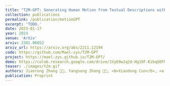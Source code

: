 ```yaml
---
title: "T2M-GPT: Generating Human Motion from Textual Descriptions with Discrete Representations"
collection: publications
permalink: /publication/motionGPT
excerpt: 'TODO.'
date: 2023-01-17
year: 2023
venue: 'ArXiv'
arxiv: 2301.06052
arxiv_url: https://arxiv.org/abs/2211.12194
code: https://github.com/Mael-zys/T2M-GPT
project: https://mael-zys.github.io/T2M-GPT/
demo: https://colab.research.google.com/drive/1Vy69w2q2d-Hg19F-KibqG0FRdpSj3L4O?usp=sharing
teaser: ./images/t2m.gif
authors: Jianrong Zhang 🧑‍💻, Yangsong Zhang 🧑‍💻, <b>Xiaodong Cun</b>, <a href='https://scholar.google.com/citations?user=o31BPFsAAAAJ&hl=en'>Shaoli Huang</a>, <a href='https://yzhang2016.github.io/'>Yong Zhang</a>, Hongwei Zhao, Hongtao Lu, <a href='https://xishen0220.github.io/'>Xi Shen</a>
publication: Preprint
---
```


<!-- This paper is about the number 3. The number 4 is left for future work. -->

<!-- [Download paper here](http://academicpages.github.io/files/paper3.pdf) -->
